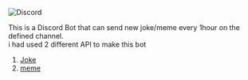 <img src="https://www.google.com/url?sa=i&url=https%3A%2F%2F1000logos.net%2Fdiscord-logo%2F&psig=AOvVaw1UTxYslwc3VG6UXUhf6VJP&ust=1718203026144000&source=images&cd=vfe&opi=89978449&ved=0CBUQjRxqFwoTCOislZrj04YDFQAAAAAdAAAAABAE" alt="Discord"></img>

<p>This is a Discord Bot that can send new joke/meme every 1hour on the defined  channel. <br>
   i had used 2 different API to make this bot 
   <ol>
     <li><a href='https://v2.jokeapi.dev/joke/Any'> Joke</a>       </li>
     <li><a href="https://meme-api.com/gimme">meme  </a> </li>
   </ol>

</p>
